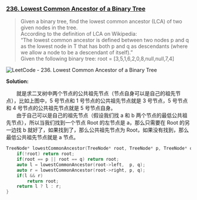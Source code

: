 ### [236. Lowest Common Ancestor of a Binary Tree](https://leetcode.com/problems/lowest-common-ancestor-of-a-binary-tree/description/)

> Given a binary tree, find the lowest common ancestor (LCA) of two given nodes in the tree.\
> According to the definition of LCA on Wikipedia:\
> “The lowest common ancestor is defined between two nodes p and q as the lowest node in T that has both p and q as descendants (where we allow a node to be a descendant of itself).”\
> Given the following binary tree:  root = [3,5,1,6,2,0,8,null,null,7,4]

![LeetCode - 236. Lowest Common Ancestor of a Binary Tree](https://assets.leetcode.com/uploads/2018/12/14/binarytree.png)

**Solution:**

&emsp;&emsp;就是求二叉树中两个节点的公共祖先节点（节点自身可以是自己的祖先节点），比如上图中，5 号节点和 1 号节点的公共祖先节点就是 3 号节点，5 号节点和 4 号节点的公共祖先节点就是 5 号节点自身。\
&emsp;&emsp;由于自己可以是自己的祖先节点（假设我们找 a 和 b 两个节点的最低公共祖先节点），所以当我们找到一个节点 Root 的左节点是 a，那么只需要在 Root 的另一边找 b 就好了，如果找到了，那么公共祖先节点为 Root，如果没有找到，那么最低公共祖先节点就是 a 节点。

```cpp
TreeNode* lowestCommonAncestor(TreeNode* root, TreeNode* p, TreeNode* q) {
    if(!root) return root;
    if(root == p || root == q) return root;
    auto l = lowestCommonAncestor(root->left,  p, q);
    auto r = lowestCommonAncestor(root->right, p, q);
    if(l && r)
        return root;
    return l ? l : r;
}
```
